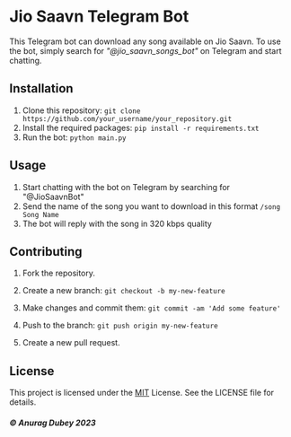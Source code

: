 # Jio Saavn Telegram Bot

This Telegram bot can download any song available on Jio Saavn. To use the bot, simply search for *"@jio_saavn_songs_bot"* on Telegram and start chatting.

## Installation

1. Clone this repository: `git clone https://github.com/your_username/your_repository.git`
2. Install the required packages: `pip install -r requirements.txt`
3. Run the bot: `python main.py`

## Usage

1. Start chatting with the bot on Telegram by searching for "@JioSaavnBot"
2. Send the name of the song you want to download in this format `/song Song Name`
3. The bot will reply with the song in 320 kbps quality

## Contributing
1. Fork the repository.

2. Create a new branch: `git checkout -b my-new-feature`
3. Make changes and commit them: `git commit -am 'Add some feature'`
4. Push to the branch: `git push origin my-new-feature`
5. Create a new pull request.

## License

This project is licensed under the [MIT](https://opensource.org/license/mit/) License. See the LICENSE file for details.

##### © Anurag Dubey 2023